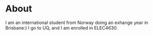 # About

I am an international student from Norway doing an exhange year in Brisbane:) I go to UQ, and I am enrolled in ELEC4630.


